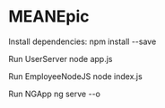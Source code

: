 # MEANEpic
Install dependencies:
npm install --save

Run UserServer
node app.js

Run EmployeeNodeJS
node index.js

Run NGApp
ng serve --o
